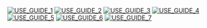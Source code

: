 [![USE_GUIDE_1](https://user-images.githubusercontent.com/67222970/178939032-1adb710f-438e-4aa0-9dfe-450c4f1d68bb.png)](https://github.com/allpgs/geekblemalang/files/9110098/USE_GUIDE.pdf)
[![USE_GUIDE_2](https://user-images.githubusercontent.com/67222970/178939056-16a8b734-8c53-4c59-a766-476f68dd21e1.png)](https://github.com/allpgs/geekblemalang/files/9110098/USE_GUIDE.pdf)
[![USE_GUIDE_3](https://user-images.githubusercontent.com/67222970/178939061-29cae4c7-3eb6-40e7-a4ef-eaeb060944a8.png)](https://github.com/allpgs/geekblemalang/files/9110098/USE_GUIDE.pdf)
[![USE_GUIDE_4](https://user-images.githubusercontent.com/67222970/178939063-968c7108-65e2-446a-94f0-fb3629812476.png)](https://github.com/allpgs/geekblemalang/files/9110098/USE_GUIDE.pdf)
[![USE_GUIDE_5](https://user-images.githubusercontent.com/67222970/178939064-895c3f92-548d-4d84-a688-58271c1d4bb0.png)](https://github.com/allpgs/geekblemalang/files/9110098/USE_GUIDE.pdf)
[![USE_GUIDE_6](https://user-images.githubusercontent.com/67222970/178939070-1e96ec70-6dfe-4577-a717-66fafc71ede9.png)](https://github.com/allpgs/geekblemalang/files/9110098/USE_GUIDE.pdf)
[![USE_GUIDE_7](https://user-images.githubusercontent.com/67222970/178939074-b74435e2-eb4d-4a30-8db1-5eef9a6f9d8f.png)](https://github.com/allpgs/geekblemalang/files/9110098/USE_GUIDE.pdf)
